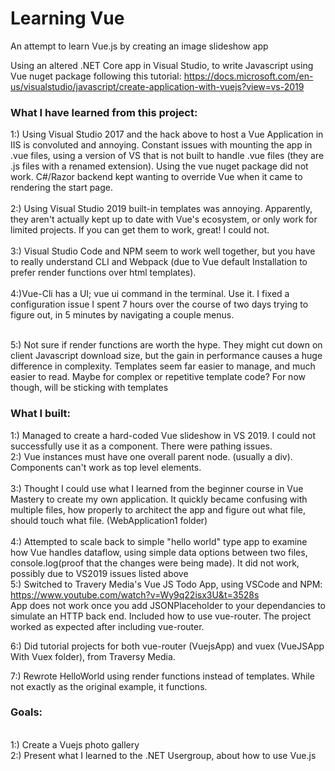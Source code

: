 # Learning Vue
 An attempt to learn Vue.js by creating an image slideshow app
 
 Using an altered .NET Core app in Visual Studio, to write Javascript using Vue nuget package
 following this tutorial: https://docs.microsoft.com/en-us/visualstudio/javascript/create-application-with-vuejs?view=vs-2019
 <br />
 ### What I have learned from this project:
 1:) Using Visual Studio 2017 and the hack above to host a Vue Application in IIS is convoluted and annoying. Constant issues with mounting the app in .vue files, using a version of VS that is not built to handle .vue files (they are .js files with a renamed extension). Using the vue nuget package did not work. C#/Razor backend kept wanting to override Vue when it came to rendering the start page.  
<br />
 2:) Using Visual Studio 2019 built-in templates was annoying. Apparently, they aren't actually kept up to date with Vue's ecosystem, or only work for limited projects. If you can get them to work, great! I could not.  
<br />
 3:) Visual Studio Code and NPM seem to work well together, but you have to really understand CLI and Webpack (due to Vue default Installation to prefer render functions over html templates).  
<br />
 4:)Vue-Cli has a UI; vue ui command in the terminal. Use it. I fixed a configuration issue I spent 7 hours over the course of two days trying to figure out, in 5 minutes by navigating a couple menus.  
 
<br />
5:) Not sure if render functions are worth the hype. They might cut down on client Javascript download size, but the gain in performance causes a huge difference in complexity. Templates seem far easier to manage, and much easier to read. Maybe for complex or repetitive template code? For now though, will be sticking with templates  
<br />  

### What I built:   

1:) Managed to create a hard-coded Vue slideshow in VS 2019. I could not successfully use it as a component. There were pathing issues. 
<br />
2:) Vue instances must have one overall parent node. (usually a div). Components can't work as top level elements.  
<br />
3:) Thought I could use what I learned from the beginner course in Vue Mastery to create my own application. It quickly became confusing with multiple files, how properly to architect the app and figure out what file, should touch what file. (WebApplication1 folder)  
<br />
4:) Attempted to scale back to simple "hello world" type app to examine how Vue handles dataflow, using simple data options between two files, console.log(proof that the changes were being made). It did not work, possibly due to VS2019 issues listed above 
<br />
5:) Switched to Travery Media's Vue JS Todo App, using VSCode and NPM: https://www.youtube.com/watch?v=Wy9q22isx3U&t=3528s <br />
App does not work once you add JSONPlaceholder to your dependancies to simulate an HTTP back end. Included how to use vue-router. The project worked as expected after including vue-router.
<br />  

6:) Did tutorial projects for both vue-router (VuejsApp) and vuex (VueJSApp With Vuex folder), from Traversy Media.
<br />  

7:) Rewrote HelloWorld using render functions instead of templates. While not exactly as the original example, it functions. 
</br >
### Goals:
<br />
1:) Create a Vuejs photo gallery  
<br />
2:) Present what I learned to the .NET Usergroup, about how to use Vue.js  
